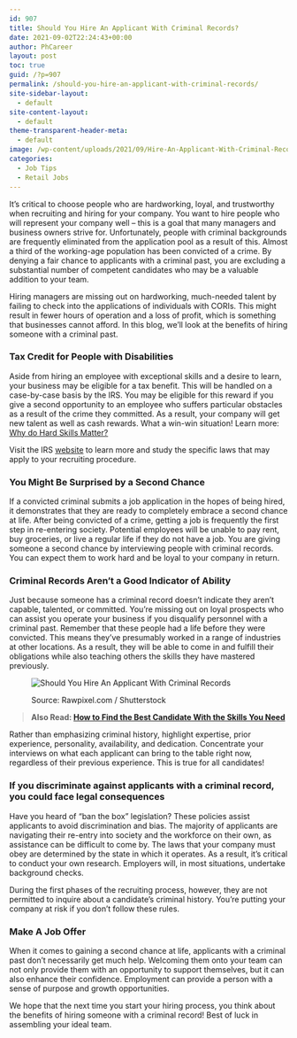 ```yaml
---
id: 907
title: Should You Hire An Applicant With Criminal Records?
date: 2021-09-02T22:24:43+00:00
author: PhCareer
layout: post
toc: true
guid: /?p=907
permalink: /should-you-hire-an-applicant-with-criminal-records/
site-sidebar-layout:
  - default
site-content-layout:
  - default
theme-transparent-header-meta:
  - default
image: /wp-content/uploads/2021/09/Hire-An-Applicant-With-Criminal-Records-1.jpg
categories:
  - Job Tips
  - Retail Jobs
---
```

It&#8217;s critical to choose people who are hardworking, loyal, and trustworthy when recruiting and hiring for your company. You want to hire people who will represent your company well &#8211; this is a goal that many managers and business owners strive for. Unfortunately, people with criminal backgrounds are frequently eliminated from the application pool as a result of this. Almost a third of the working-age population has been convicted of a crime. By denying a fair chance to applicants with a criminal past, you are excluding a substantial number of competent candidates who may be a valuable addition to your team.

Hiring managers are missing out on hardworking, much-needed talent by failing to check into the applications of individuals with CORIs. This might result in fewer hours of operation and a loss of profit, which is something that businesses cannot afford. In this blog, we&#8217;ll look at the benefits of hiring someone with a criminal past.

### **Tax Credit for People with Disabilities**

Aside from hiring an employee with exceptional skills and a desire to learn, your business may be eligible for a tax benefit. This will be handled on a case-by-case basis by the IRS. You may be eligible for this reward if you give a second opportunity to an employee who suffers particular obstacles as a result of the crime they committed. As a result, your company will get new talent as well as cash rewards. What a win-win situation! Learn more: [Why do Hard Skills Matter?](/why-do-hard-skills-matter/) 

Visit the IRS [website](https://www.irs.gov/businesses/small-businesses-self-employed/work-opportunity-tax-credit) to learn more and study the specific laws that may apply to your recruiting procedure.

### **You Might Be Surprised by a Second Chance**

If a convicted criminal submits a job application in the hopes of being hired, it demonstrates that they are ready to completely embrace a second chance at life. After being convicted of a crime, getting a job is frequently the first step in re-entering society. Potential employees will be unable to pay rent, buy groceries, or live a regular life if they do not have a job. You are giving someone a second chance by interviewing people with criminal records. You can expect them to work hard and be loyal to your company in return.

### **Criminal Records Aren&#8217;t a Good Indicator of Ability**

Just because someone has a criminal record doesn&#8217;t indicate they aren&#8217;t capable, talented, or committed. You&#8217;re missing out on loyal prospects who can assist you operate your business if you disqualify personnel with a criminal past. Remember that these people had a life before they were convicted. This means they&#8217;ve presumably worked in a range of industries at other locations. As a result, they will be able to come in and fulfill their obligations while also teaching others the skills they have mastered previously.

<figure class="wp-block-image size-large">

<img loading="lazy" width="1000" height="715" src="/wp-content/uploads/2021/09/Hire-An-Applicant-With-Criminal-Records.jpg" alt="Should You Hire An Applicant With Criminal Records" class="wp-image-908" srcset="/wp-content/uploads/2021/09/Hire-An-Applicant-With-Criminal-Records.jpg 1000w, /wp-content/uploads/2021/09/Hire-An-Applicant-With-Criminal-Records-300x215.jpg 300w, /wp-content/uploads/2021/09/Hire-An-Applicant-With-Criminal-Records-768x549.jpg 768w" sizes="(max-width: 1000px) 100vw, 1000px" /> <figcaption>Source: Rawpixel.com / Shutterstock</figcaption></figure> 

<blockquote class="wp-block-quote">
  <p>
    <strong>Also Read: <a href="/employer-how-to-find-the-best-candidate-with-the-skills-you-need/">How to Find the Best Candidate With the Skills You Need</a></strong>
  </p>
</blockquote>

Rather than emphasizing criminal history, highlight expertise, prior experience, personality, availability, and dedication. Concentrate your interviews on what each applicant can bring to the table right now, regardless of their previous experience. This is true for all candidates!

### **If you discriminate against applicants with a criminal record, you could face legal consequences**

Have you heard of “ban the box” legislation? These policies assist applicants to avoid discrimination and bias. The majority of applicants are navigating their re-entry into society and the workforce on their own, as assistance can be difficult to come by. The laws that your company must obey are determined by the state in which it operates. As a result, it&#8217;s critical to conduct your own research. Employers will, in most situations, undertake background checks.

During the first phases of the recruiting process, however, they are not permitted to inquire about a candidate&#8217;s criminal history. You&#8217;re putting your company at risk if you don&#8217;t follow these rules.

### **Make A Job Offer**

When it comes to gaining a second chance at life, applicants with a criminal past don&#8217;t necessarily get much help. Welcoming them onto your team can not only provide them with an opportunity to support themselves, but it can also enhance their confidence. Employment can provide a person with a sense of purpose and growth opportunities.

We hope that the next time you start your hiring process, you think about the benefits of hiring someone with a criminal record! Best of luck in assembling your ideal team.
